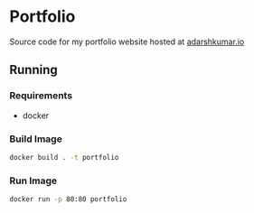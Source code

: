 # Portfolio
Source code for my portfolio website hosted at [adarshkumar.io](https://adarshkumar.io)
## Running
### Requirements
- docker
### Build Image
``` bash
docker build . -t portfolio
```
### Run Image
``` bash
docker run -p 80:80 portfolio
```
